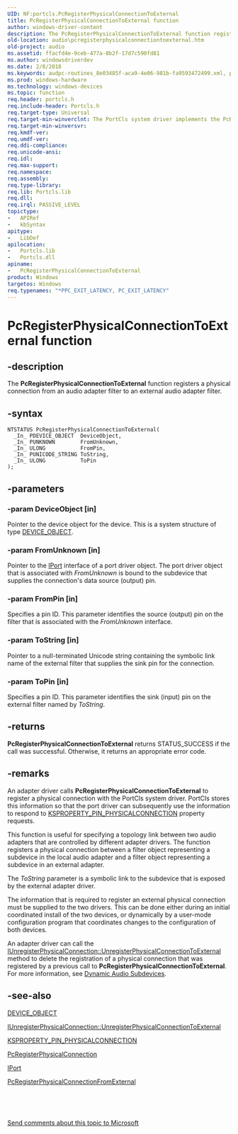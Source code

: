 ```yaml
---
UID: NF:portcls.PcRegisterPhysicalConnectionToExternal
title: PcRegisterPhysicalConnectionToExternal function
author: windows-driver-content
description: The PcRegisterPhysicalConnectionToExternal function registers a physical connection from an audio adapter filter to an external audio adapter filter.
old-location: audio\pcregisterphysicalconnectiontoexternal.htm
old-project: audio
ms.assetid: ffacfd4e-9ceb-477a-8b2f-17d7c590fd81
ms.author: windowsdriverdev
ms.date: 2/8/2018
ms.keywords: audpc-routines_8e03485f-aca9-4e06-981b-fa9593472499.xml, portcls/PcRegisterPhysicalConnectionToExternal, PcRegisterPhysicalConnectionToExternal function [Audio Devices], audio.pcregisterphysicalconnectiontoexternal, PcRegisterPhysicalConnectionToExternal
ms.prod: windows-hardware
ms.technology: windows-devices
ms.topic: function
req.header: portcls.h
req.include-header: Portcls.h
req.target-type: Universal
req.target-min-winverclnt: The PortCls system driver implements the PcRegisterPhysicalConnectionToExternal function in Microsoft Windows 98/Me and in Windows 2000 and later operating systems.
req.target-min-winversvr: 
req.kmdf-ver: 
req.umdf-ver: 
req.ddi-compliance: 
req.unicode-ansi: 
req.idl: 
req.max-support: 
req.namespace: 
req.assembly: 
req.type-library: 
req.lib: Portcls.lib
req.dll: 
req.irql: PASSIVE_LEVEL
topictype:
-	APIRef
-	kbSyntax
apitype:
-	LibDef
apilocation:
-	Portcls.lib
-	Portcls.dll
apiname:
-	PcRegisterPhysicalConnectionToExternal
product: Windows
targetos: Windows
req.typenames: "*PPC_EXIT_LATENCY, PC_EXIT_LATENCY"
---
```


# PcRegisterPhysicalConnectionToExternal function


## -description


The <b>PcRegisterPhysicalConnectionToExternal</b> function registers a physical connection from an audio adapter filter to an external audio adapter filter.


## -syntax


````
NTSTATUS PcRegisterPhysicalConnectionToExternal(
  _In_ PDEVICE_OBJECT  DeviceObject,
  _In_ PUNKNOWN        FromUnknown,
  _In_ ULONG           FromPin,
  _In_ PUNICODE_STRING ToString,
  _In_ ULONG           ToPin
);
````


## -parameters




### -param DeviceObject [in]

Pointer to the device object for the device. This is a system structure of type <a href="..\wdm\ns-wdm-_device_object.md">DEVICE_OBJECT</a>.


### -param FromUnknown [in]

Pointer to the <a href="..\portcls\nn-portcls-iport.md">IPort</a> interface of a port driver object. The port driver object that is associated with <i>FromUnknown</i> is bound to the subdevice that supplies the connection's data source (output) pin.


### -param FromPin [in]

Specifies a pin ID. This parameter identifies the source (output) pin on the filter that is associated with the <i>FromUnknown</i> interface.


### -param ToString [in]

Pointer to a null-terminated Unicode string containing the symbolic link name of the external filter that supplies the sink pin for the connection.


### -param ToPin [in]

Specifies a pin ID. This parameter identifies the sink (input) pin on the external filter named by <i>ToString</i>.


## -returns



<b>PcRegisterPhysicalConnectionToExternal</b> returns STATUS_SUCCESS if the call was successful. Otherwise, it returns an appropriate error code.




## -remarks



An adapter driver calls <b>PcRegisterPhysicalConnectionToExternal</b> to register a physical connection with the PortCls system driver. PortCls stores this information so that the port driver can subsequently use the information to respond to <a href="https://msdn.microsoft.com/library/windows/hardware/ff565205">KSPROPERTY_PIN_PHYSICALCONNECTION</a> property requests.

This function is useful for specifying a topology link between two audio adapters that are controlled by different adapter drivers. The function registers a physical connection between a filter object representing a subdevice in the local audio adapter and a filter object representing a subdevice in an external adapter.

The <i>ToString</i> parameter is a symbolic link to the subdevice that is exposed by the external adapter driver.

The information that is required to register an external physical connection must be supplied to the two drivers. This can be done either during an initial coordinated install of the two devices, or dynamically by a user-mode configuration program that coordinates changes to the configuration of both devices.

An adapter driver can call the <a href="https://msdn.microsoft.com/library/windows/hardware/ff537029">IUnregisterPhysicalConnection::UnregisterPhysicalConnectionToExternal</a> method to delete the registration of a physical connection that was registered by a previous call to <b>PcRegisterPhysicalConnectionToExternal</b>. For more information, see <a href="https://msdn.microsoft.com/d8ebd6d9-37ed-4890-aae1-5ecf58f2e22a">Dynamic Audio Subdevices</a>.




## -see-also

<a href="..\wdm\ns-wdm-_device_object.md">DEVICE_OBJECT</a>



<a href="https://msdn.microsoft.com/library/windows/hardware/ff537029">IUnregisterPhysicalConnection::UnregisterPhysicalConnectionToExternal</a>



<a href="https://msdn.microsoft.com/library/windows/hardware/ff565205">KSPROPERTY_PIN_PHYSICALCONNECTION</a>



<a href="..\portcls\nf-portcls-pcregisterphysicalconnection.md">PcRegisterPhysicalConnection</a>



<a href="..\portcls\nn-portcls-iport.md">IPort</a>



<a href="..\portcls\nf-portcls-pcregisterphysicalconnectionfromexternal.md">PcRegisterPhysicalConnectionFromExternal</a>



 

 

<a href="mailto:wsddocfb@microsoft.com?subject=Documentation%20feedback [audio\audio]:%20PcRegisterPhysicalConnectionToExternal function%20 RELEASE:%20(2/8/2018)&amp;body=%0A%0APRIVACY STATEMENT%0A%0AWe use your feedback to improve the documentation. We don't use your email address for any other purpose, and we'll remove your email address from our system after the issue that you're reporting is fixed. While we're working to fix this issue, we might send you an email message to ask for more info. Later, we might also send you an email message to let you know that we've addressed your feedback.%0A%0AFor more info about Microsoft's privacy policy, see http://privacy.microsoft.com/en-us/default.aspx." title="Send comments about this topic to Microsoft">Send comments about this topic to Microsoft</a>


